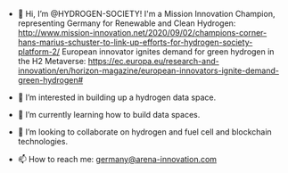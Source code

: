- 👋 Hi, I’m @HYDROGEN-SOCIETY! I'm a Mission Innovation Champion, representing Germany for Renewable and Clean Hydrogen:
http://www.mission-innovation.net/2020/09/02/champions-corner-hans-marius-schuster-to-link-up-efforts-for-hydrogen-society-platform-2/
European innovator ignites demand for green hydrogen in the H2 Metaverse:
https://ec.europa.eu/research-and-innovation/en/horizon-magazine/european-innovators-ignite-demand-green-hydrogen#

- 👀 I’m interested in building up a hydrogen data space.
- 🌱 I’m currently learning how to build data spaces.
- 💞️ I’m looking to collaborate on hydrogen and fuel cell and blockchain technologies.
- 📫 How to reach me: germany@arena-innovation.com

<!---
HYDROGEN-SOCIETY/HYDROGEN-SOCIETY is a ✨ special ✨ repository because its `README.md` (this file) appears on your GitHub profile.
You can click the Preview link to take a look at your changes.
--->
